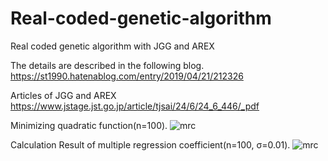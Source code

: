 # Real-coded-genetic-algorithm
Real coded genetic algorithm with JGG and AREX

The details are described in the following blog.
https://st1990.hatenablog.com/entry/2019/04/21/212326

Articles of JGG and AREX
https://www.jstage.jst.go.jp/article/tjsai/24/6/24_6_446/_pdf

Minimizing quadratic function(n=100).
![mrc](https://github.com/statsu1990/Real-coded-genetic-algorithm/blob/master/image/Minimizing%20quadratic%20functions(n%3D100).png)

Calculation Result of multiple regression coefficient(n=100, σ=0.01).
![mrc](https://github.com/statsu1990/Real-coded-genetic-algorithm/blob/master/image/Calculation%20of%20multiple%20regression%20coefficient(n%3D100%2C%20%CF%83%3D0.01).png)
